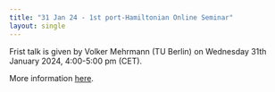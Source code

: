 ```yaml
---
title: "31 Jan 24 - 1st port-Hamiltonian Online Seminar"
layout: single
---
```


Frist talk is given by Volker Mehrmann (TU Berlin)
on Wednesday 31th January 2024, 4:00-5:00 pm (CET). 

More information [here](https://hage91.github.io/emsphs/phone_seminar/).

